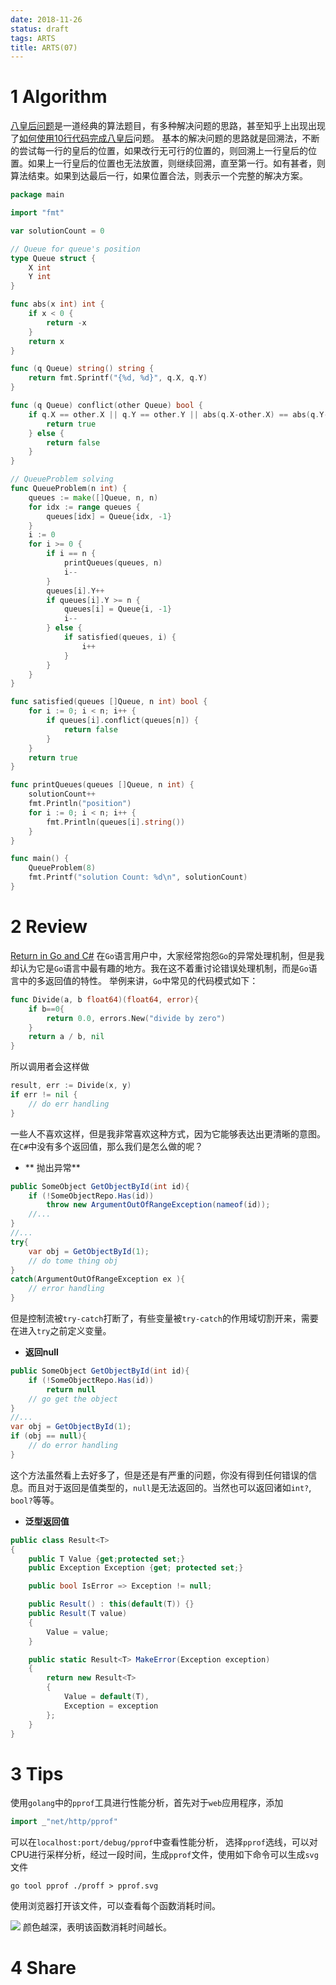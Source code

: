 ```yaml
---
date: 2018-11-26
status: draft
tags: ARTS
title: ARTS(07)
---
```


# 1 Algorithm
[八皇后问题](https://en.wikipedia.org/wiki/Eight_queens_puzzle)是一道经典的算法题目，有多种解决问题的思路，甚至知乎上出现出现了[如何使用10行代码完成八皇后](https://www.zhihu.com/question/28543312)问题。
基本的解决问题的思路就是回溯法，不断的尝试每一行的皇后的位置，如果改行无可行的位置的，则回溯上一行皇后的位置。如果上一行皇后的位置也无法放置，则继续回溯，直至第一行。如有甚者，则算法结束。如果到达最后一行，如果位置合法，则表示一个完整的解决方案。
```go
package main

import "fmt"

var solutionCount = 0

// Queue for queue's position
type Queue struct {
	X int
	Y int
}

func abs(x int) int {
	if x < 0 {
		return -x
	}
	return x
}

func (q Queue) string() string {
	return fmt.Sprintf("{%d, %d}", q.X, q.Y)
}

func (q Queue) conflict(other Queue) bool {
	if q.X == other.X || q.Y == other.Y || abs(q.X-other.X) == abs(q.Y-other.Y) {
		return true
	} else {
		return false
	}
}

// QueueProblem solving
func QueueProblem(n int) {
	queues := make([]Queue, n, n)
	for idx := range queues {
		queues[idx] = Queue{idx, -1}
	}
	i := 0
	for i >= 0 {
		if i == n {
			printQueues(queues, n)
			i--
		}
		queues[i].Y++
		if queues[i].Y >= n {
			queues[i] = Queue{i, -1}
			i--
		} else {
			if satisfied(queues, i) {
				i++
			}
		}
	}
}

func satisfied(queues []Queue, n int) bool {
	for i := 0; i < n; i++ {
		if queues[i].conflict(queues[n]) {
			return false
		}
	}
	return true
}

func printQueues(queues []Queue, n int) {
	solutionCount++
	fmt.Println("position")
	for i := 0; i < n; i++ {
		fmt.Println(queues[i].string())
	}
}

func main() {
	QueueProblem(8)
	fmt.Printf("solution Count: %d\n", solutionCount)
}
```
# 2 Review
[Return in Go and C#](https://roberto.selbach.ca/returns-in-go-and-c/)
在`Go`语言用户中，大家经常抱怨`Go`的异常处理机制，但是我却认为它是`Go`语言中最有趣的地方。我在这不着重讨论错误处理机制，而是`Go`语言中的多返回值的特性。
举例来讲，`Go`中常见的代码模式如下：
```go
func Divide(a, b float64)(float64, error){
    if b==0{
        return 0.0, errors.New("divide by zero")
    }
    return a / b, nil
}
```
所以调用者会这样做
```go
result, err := Divide(x, y)
if err != nil {
    // do err handling
}
```
一些人不喜欢这样，但是我非常喜欢这种方式，因为它能够表达出更清晰的意图。在`C#`中没有多个返回值，那么我们是怎么做的呢？
- ** 抛出异常**
```csharp
public SomeObject GetObjectById(int id){
    if (!SomeObjectRepo.Has(id))
        throw new ArgumentOutOfRangeException(nameof(id));
    //...
}
//...
try{
    var obj = GetObjectById(1);
    // do tome thing obj
}
catch(ArgumentOutOfRangeException ex ){
    // error handling
}
```
但是控制流被`try-catch`打断了，有些变量被`try-catch`的作用域切割开来，需要在进入`try`之前定义变量。
- **返回null**
```csharp
public SomeObject GetObjectById(int id){
    if (!SomeObjectRepo.Has(id))
        return null
    // go get the object
}
//...
var obj = GetObjectById(1);
if (obj == null){
    // do error handling
}
```
这个方法虽然看上去好多了，但是还是有严重的问题，你没有得到任何错误的信息。而且对于返回是值类型的，`null`是无法返回的。当然也可以返回诸如`int?`, `bool?`等等。
-  **泛型返回值**
```csharp
public class Result<T>
{
    public T Value {get;protected set;}
    public Exception Exception {get; protected set;}

    public bool IsError => Exception != null;

    public Result() : this(default(T)) {}
    public Result(T value)
    {
        Value = value;
    }

    public static Result<T> MakeError(Exception exception)
    {
        return new Result<T>
        {
            Value = default(T),
            Exception = exception
        };
    }
}
```

# 3 Tips
使用`golang`中的`pprof`工具进行性能分析，首先对于`web`应用程序，添加
```go
import _"net/http/pprof"
```
可以在`localhost:port/debug/pprof`中查看性能分析， 选择`pprof`选线，可以对CPU进行采样分析，经过一段时间，生成`pprof`文件，使用如下命令可以生成`svg`文件
```
go tool pprof ./proff > pprof.svg
```
使用浏览器打开该文件，可以查看每个函数消耗时间。

![](./_image/2018-11-27-22-48-20.jpg)
颜色越深，表明该函数消耗时间越长。
# 4 Share
